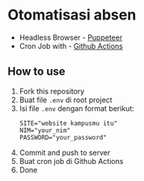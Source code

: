 # Otomatisasi absen

- Headless Browser - [Puppeteer](https://pptr.dev/)
- Cron Job with - [Github Actions](https://docs.github.com/en/actions)

## How to use
1. Fork this repository
2. Buat file `.env` di root project
3. Isi file `.env` dengan format berikut:
    ```
    SITE="website kampusmu itu"
    NIM="your_nim"
    PASSWORD="your_password"
    ```
4. Commit and push to server
5. Buat cron job di Github Actions
6. Done
